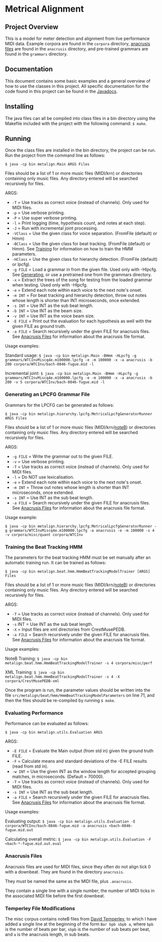 # Metrical Alignment

## Project Overview
This is a model for meter detection and alignment from live performance MIDI data. Example corpora are found in the `corpora` directory, [anacrusis files](#anacrusis-files) are found in the `anacrusis` directory, and pre-trained grammars are found in the `grammars` directory.

## Documentation
This document contains some basic examples and a general overview of how to use
the classes in this project. All specific documentation for the code found in this
project can be found in the [Javadocs](https://apmcleod.github.io/met-align/doc). 

## Installing
The java files can all be compiled into class files in a bin directory using the Makefile
included with the project with the following command: `$ make`.

## Running
Once the class files are installed in the bin directory, the project can be run.
Run the project from the command line as follows:

`$ java -cp bin metalign.Main ARGS Files`  

Files should be a list of 1 or more music files (MIDI/krn) or directories containing only music
files. Any directory entered will be searched recursively for files.

ARGS:
 * `-T` = Use tracks as correct voice (instead of channels). Only used for MIDI files.
 * `-p` = Use verbose printing.
 * `-P` = Use super verbose printing.
 * `-l` = Print logging (time, hypothesis count, and notes at each step).
 * `-J` = Run with incremental joint processing.
 * `-VClass` = Use the given class for voice separation. (FromFile (default) or Hmm)
 * `-BClass` = Use the given class for beat tracking. (FromFile (default) or Hmm). See [Training](#training-the-beat-tracking-hmm) for information on how to train the HMM parameters.
 * `-HClass` = Use the given class for hierarchy detection. (FromFile (default) or lpcfg).
 * `-g FILE` = Load a grammar in from the given file. Used only with -Hlpcfg. See [Generating](#generating-an-lpcfg-grammar-file), or use a pretrained one from the grammars directory.
 * `-x` = Extract the trees of the song for testing from the loaded grammar when testing. Used only with -Hlpcfg.
 * `-e` = Extend each note within each voice to the next note's onset.
 * `-m INT` = For beat tracking and hierarchy detection, throw out notes whose length is shorter than INT microseconds, once extended.
 * `-s INT` = Use INT as the sub beat length.
 * `-b INT` = Use INT as the beam size.
 * `-v INT` = Use INT as the voice beam size.
 * `-E FILE` = Print out the evaluation for each hypothesis as well with the given FILE as ground truth.
 * `-a FILE` = Search recursively under the given FILE for anacrusis files. See [Anacrusis Files](#anacrusis-files) for information about the anacrusis file format.
 
 Usage examples:
 
 Standard usage: `$ java -cp bin metalign.Main -BHmm -HLpcfg -g grammars/WTCInvMiscq4e.m100000.lpcfg -e -m 100000 -x -a anacrusis -b 200 corpora/WTCInv/bach-0846-fugue.mid -l`
 
 Incremental joint: `$ java -cp bin metalign.Main -BHmm -HLpcfg -g grammars/WTCInvMiscq4e.m100000.lpcfg -e -m 100000 -x -a anacrusis -b 200 -v 5 corpora/WTCInv/bach-0846-fugue.mid -l`
 
 
### Generating an LPCFG Grammar File
Grammars for the LPCFG can be generated as follows:

`$ java -cp bin metalign.hierarchy.lpcfg.MetricalLpcfgGeneratorRunner ARGS Files`

Files should be a list of 1 or more music files (MIDI/krn/[noteB](#temperley-file-modifications)) or directories containing only music
files. Any directory entered will be searched recursively for files.

ARGS:
 * `-g FILE` = Write the grammar out to the given FILE.
 * `-v` = Use verbose printing.
 * `-T` = Use tracks as correct voice (instead of channels). Only used for MIDI files.
 * `-l` = Do NOT use lexicalisation.
 * `-e` = Extend each note within each voice to the next note's onset.
 * `-m INT` = Throw out notes whose length is shorter than INT microseconds, once extended.
 * `-s INT` = Use INT as the sub beat length.
 * `-a FILE` = Search recursively under the given FILE for anacrusis files. See [Anacrusis Files](#anacrusis-files) for information about the anacrusis file format.
 
 Usage example:
 
 `$ java -cp bin metalign.hierarchy.lpcfg.MetricalLpcfgGeneratorRunner -g grammars/WTCInvMiscq4e.m100000.lpcfg -a anacrusis -e -m 100000 -s 4 -v corpora/misc/quant corpora/WTCInv`


### Training the Beat Tracking HMM
The parameters for the beat tracking HMM must be set manually after an automatic training run. It can be trained as follows:  

`$ java -cp bin metalign.beat.hmm.HmmBeatTrackingModelTrainer [ARGS] Files`

Files should be a list of 1 or more music files (MIDI/krn/[noteB](#temperley-file-modifications)) or directories containing only music
files. Any directory entered will be searched recursively for files.  

ARGS:
 * `-T` = Use tracks as correct voice (instead of channels). Only used for MIDI files.
 * `-s` INT = Use INT as the sub beat length.
 * `-X` = Input files are xml directories from CrestMusePEDB.
 * `-a FILE` = Search recursively under the given FILE for anacrusis files. See [Anacrusis Files](#anacrusis-files) for information about the anacrusis file format.
 
Usage examples:  

NoteB Training: `$ java -cp bin metalign.beat.hmm.HmmBeatTrackingModelTrainer -s 4 corpora/misc/perf`  

XML Training: `$ java -cp bin metalign.beat.hmm.HmmBeatTrackingModelTrainer -s 4 -X corpora/CrestMusePEDB-xml`  

Once the program is run, the parameter values should be written into the file `src/metalign/beat/hmm/HmmBeatTrackingModelParameters` on line 71, and then the files should be re-compiled by running `$ make`.

### Evaluating Performance
Performance can be evaluated as follows:  

`$ java -cp bin metalign.utils.Evaluation ARGS`

ARGS:
 * `-E FILE` = Evaluate the Main output (from std in) given the ground truth FILE.
 * `-F` = Calculate means and standard deviations of the -E FILE results (read from std in).
 * `-w INT` = Use the given INT as the window length for accepted grouping matches, in microseconds. (Default = 70000).
 * `-T` = Use tracks as correct voice (instead of channels). Only used for MIDI files.
 * `-s INT` = Use INT as the sub beat length.
 * `-a FILE` = Search recursively under the given FILE for anacrusis files. See [Anacrusis Files](#anacrusis-files) for information about the anacrusis file format.
 
Usage examples:  

Evaluating output: `$ java -cp bin metalign.utils.Evaluation -E corpora/WTCInv/bach-0846-fugue.mid -a anacrusis <bach-0846-fugue.mid.out`  

Calculating overall metric: `$ java -cp bin metalign.utils.Evaluation -F <bach-*-fugue.mid.out.eval`

### Anacrusis Files
Anacrusis files are used for MIDI files, since they often do not align tick 0 with a downbeat. They are found in the directory `anacrusis`.  

They must be named the same as the MIDI file, plus `.anacrusis`.  

They contain a single line with a single number, the number of MIDI ticks in the associated MIDI file before the first downbeat.


### Temperley File Modifications
The misc corpus contains noteB files from [David Temperley](http://www.link.cs.cmu.edu/melisma/melisma2003/nbfiles/misc/), to which I have added a single line at the beginning of the form `Bar bpb sbpb a`, where `bpb` is the number of beats per bar, `sbpb` is the number of sub beats per beat, and `a` is the anacrusis length, in sub beats.
